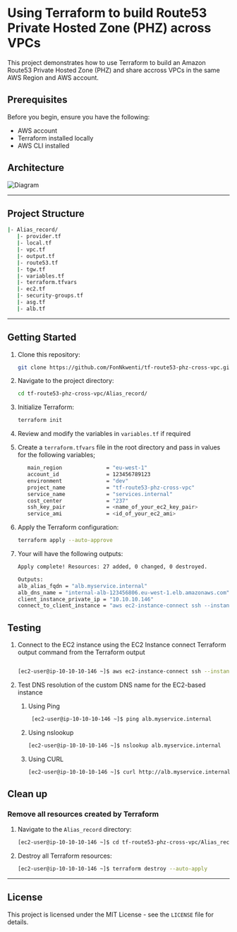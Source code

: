 # Using Terraform to build Route53 Private Hosted Zone (PHZ) across VPCs
This project demonstrates how to use Terraform to build an Amazon Route53 Private Hosted Zone (PHZ) and share accross VPCs in the same AWS Region and AWS account.

## Prerequisites
Before you begin, ensure you have the following:

- AWS account
- Terraform installed locally
- AWS CLI installed

## Architecture
![Diagram](route53_phz_cross_vpc-phz-internal-alb-steps-dark)

---

## Project Structure
```bash
|- Alias_record/
   |- provider.tf
   |- local.tf
   |- vpc.tf
   |- output.tf
   |- route53.tf
   |- tgw.tf
   |- variables.tf
   |- terraform.tfvars
   |- ec2.tf
   |- security-groups.tf
   |- asg.tf
   |- alb.tf


```
---
## Getting Started

1. Clone this repository:

   ```bash
   git clone https://github.com/FonNkwenti/tf-route53-phz-cross-vpc.git
   ```
2. Navigate to the project directory:
   ```bash
   cd tf-route53-phz-cross-vpc/Alias_record/
   ```
3. Initialize Terraform:
   ```bash
   terraform init
   ```
4. Review and modify the variables in `variables.tf` if required
5. Create a `terraform.tfvars` file in the root directory and pass in values for the following variables;
   ```bash
      main_region              = "eu-west-1"
      account_id               = 123456789123
      environment              = "dev"
      project_name             = "tf-route53-phz-cross-vpc"
      service_name             = "services.internal"
      cost_center              = "237"
      ssh_key_pair             = <name_of_your_ec2_key_pair>
      service_ami              = <id_of_your_ec2_ami>
   ```
6. Apply the Terraform configuration:
   ```bash
   terraform apply --auto-approve
   ```
7. Your will have the following outputs: 
   ```bash
   Apply complete! Resources: 27 added, 0 changed, 0 destroyed.

   Outputs:
   alb_alias_fqdn = "alb.myservice.internal"
   alb_dns_name = "internal-alb-123456806.eu-west-1.elb.amazonaws.com"
   client_instance_private_ip = "10.10.10.146"
   connect_to_client_instance = "aws ec2-instance-connect ssh --instance-id i-04edc0836b71d48e6 --os-user ec2-user --connection-type eice --region eu-west-1"

   ```  


## Testing
1. Connect to the EC2 instance using the EC2 Instance connect Terraform output command from the Terraform output
   ```bash

   [ec2-user@ip-10-10-10-146 ~]$ aws ec2-instance-connect ssh --instance-id i-04edc0836b71d48e6 --os-user ec2-user --connection-type eice --region eu-west-1

   ```
2. Test DNS resolution of the custom DNS name for the EC2-based instance
   1. Using Ping
      ```bash
       [ec2-user@ip-10-10-10-146 ~]$ ping alb.myservice.internal
      ```

   2. Using nslookup
      ```bash
      [ec2-user@ip-10-10-10-146 ~]$ nslookup alb.myservice.internal
      ```

   3. Using CURL
      ```bash
      [ec2-user@ip-10-10-10-146 ~]$ curl http://alb.myservice.internal
      ```

## Clean up

### Remove all resources created by Terraform
1. Navigate to the  `Alias_record` directory:
   ```bash
   [ec2-user@ip-10-10-10-146 ~]$ cd tf-route53-phz-cross-vpc/Alias_record/
   ```
2. Destroy all Terraform resources:
   ```bash
   [ec2-user@ip-10-10-10-146 ~]$ terraform destroy --auto-apply
   ```
---


<!-- ## Step-by-step Turial -->


## License

This project is licensed under the MIT License - see the `LICENSE` file for details.

